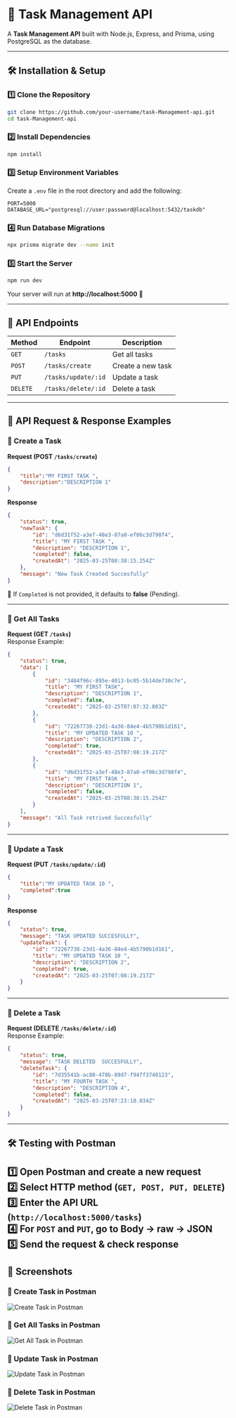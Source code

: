 
# 🚀 Task Management API

A **Task Management API** built with Node.js, Express, and Prisma, using PostgreSQL as the database.

---

## 🛠 Installation & Setup

### **1️⃣ Clone the Repository**
```sh
git clone https://github.com/your-username/task-Management-api.git
cd task-Management-api
```

### **2️⃣ Install Dependencies**
```sh
npm install
```

### **3️⃣ Setup Environment Variables**
Create a `.env` file in the root directory and add the following:
```env
PORT=5000
DATABASE_URL="postgresql://user:password@localhost:5432/taskdb"
```

### **4️⃣ Run Database Migrations**
```sh
npx prisma migrate dev --name init
```

### **5️⃣ Start the Server**
```sh
npm run dev
```
Your server will run at **http://localhost:5000** 🚀

---

## 📌 API Endpoints

| Method   | Endpoint              | Description           |
|----------|----------------------|----------------------- |
| `GET`    | `/tasks`             | Get all tasks          |
| `POST`   | `/tasks/create`      | Create a new task      |
| `PUT`    | `/tasks/update/:id`  | Update a task          |
| `DELETE` | `/tasks/delete/:id`  | Delete a task          |

---

## 📩 API Request & Response Examples  

### **🔹 Create a Task**
**Request (POST `/tasks/create`)**
```json
{
    "title":"MY FIRST TASK ",
    "description":"DESCRIPTION 1"
}
```
**Response**
```json
{
    "status": true,
    "newTask": {
        "id": "d6d31f52-a3ef-48e3-87a0-ef06c3d798f4",
        "title": "MY FIRST TASK ",
        "description": "DESCRIPTION 1",
        "completed": false,
        "createdAt": "2025-03-25T08:38:15.254Z"
    },
    "message": "New Task Created Succesfully"
}
```
🔹 If `Completed` is not provided, it defaults to **false** (Pending).  

---

### **🔹 Get All Tasks**
**Request (GET `/tasks`)**  
Response Example:
```json
{
    "status": true,
    "data": [
        {
            "id": "3484f96c-895e-4013-bc05-5b14de730c7e",
            "title": "MY FIRST TASK",
            "description": "DESCRIPTION 1",
            "completed": false,
            "createdAt": "2025-03-25T07:07:32.803Z"
        },
        {
            "id": "72267738-23d1-4a36-84e4-4b5790b1d161",
            "title": "MY UPDATED TASK 10 ",
            "description": "DESCRIPTION 2",
            "completed": true,
            "createdAt": "2025-03-25T07:08:19.217Z"
        },
        {
            "id": "d6d31f52-a3ef-48e3-87a0-ef06c3d798f4",
            "title": "MY FIRST TASK ",
            "description": "DESCRIPTION 1",
            "completed": false,
            "createdAt": "2025-03-25T08:38:15.254Z"
        }
    ],
    "message": "All Task retrived Succesfully"
}
```

---

### **🔹 Update a Task**
**Request (PUT `/tasks/update/:id`)**
```json
{
    "title":"MY UPDATED TASK 10 ",
    "completed":true
}
```
**Response**
```json
{
    "status": true,
    "message": "TASK UPDATED SUCCESFULLY",
    "updateTask": {
        "id": "72267738-23d1-4a36-84e4-4b5790b1d161",
        "title": "MY UPDATED TASK 10 ",
        "description": "DESCRIPTION 2",
        "completed": true,
        "createdAt": "2025-03-25T07:08:19.217Z"
    }
}
```

---

### **🔹 Delete a Task**
**Request (DELETE `/tasks/delete/:id`)**  
Response Example:
```json
{
    "status": true,
    "message": "TASK DELETED  SUCCESFULLY",
    "deleteTask": {
        "id": "7d35541b-ac80-478b-89d7-f94ff3740123",
        "title": "MY FOURTH TASK ",
        "description": "DESCRIPTION 4",
        "completed": false,
        "createdAt": "2025-03-25T07:23:18.034Z"
    }
}
```

---
## 🛠 Testing with Postman

1️⃣ **Open Postman** and create a new request  
2️⃣ **Select HTTP method** (`GET, POST, PUT, DELETE`)  
3️⃣ **Enter the API URL** (`http://localhost:5000/tasks`)  
4️⃣ **For `POST` and `PUT`**, go to **Body → raw → JSON**  
5️⃣ **Send the request & check response**  
---

## 📸 Screenshots

### 🔹 Create Task in Postman
![Create Task in Postman](Backend/Screenshots/createTask.png)

### 🔹 Get All Tasks in Postman
![Get All Task in Postman](Backend/Screenshots/getAllTask.png)


### 🔹 Update Task in Postman
![Update Task in Postman](Backend/Screenshots/updateTask.png)

### 🔹 Delete Task in Postman
![Delete Task in Postman](Backend/Screenshots/deleteTask.png)

